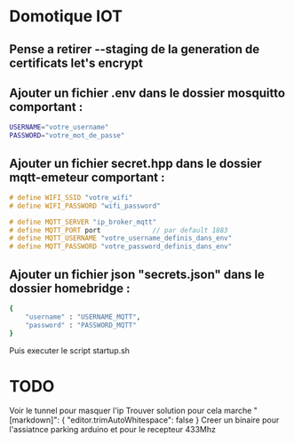 # Domotique IOT

## Pense a retirer --staging de la generation de certificats  let's encrypt

## Ajouter un fichier .env dans le dossier mosquitto comportant :

```bash
USERNAME="votre_username"
PASSWORD="votre_mot_de_passe"
```

## Ajouter un fichier secret.hpp dans le dossier mqtt-emeteur comportant :
```cpp
# define WIFI_SSID "votre_wifi"
# define WIFI_PASSWORD "wifi_password"

# define MQTT_SERVER "ip_broker_mqtt"
# define MQTT_PORT port				// par default 1883
# define MQTT_USERNAME "votre_username_definis_dans_env"
# define MQTT_PASSWORD "votre_password_definis_dans_env"
```

## Ajouter un fichier json "secrets.json" dans le dossier homebridge :
```bash
{
	"username" : "USERNAME_MQTT",
	"password" : "PASSWORD_MQTT"
}
```
Puis executer le script startup.sh



# TODO

Voir le tunnel pour masquer l'ip
Trouver solution pour cela marche
    "[markdown]": {
        "editor.trimAutoWhitespace": false
    }
Creer un binaire pour l'assiatnce parking arduino et pour le recepteur 433Mhz
